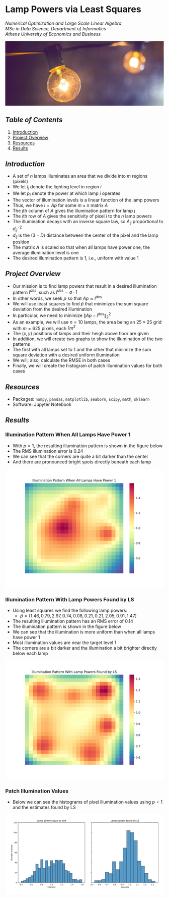 # Lamp Powers via Least Squares

*Numerical Optimization and Large Scale Linear Algebra*  
*MSc in Data Science, Department of Informatics*  
*Athens University of Economics and Business*

![lamp powers](./images/lamp_powers_via_ls_image.jpg)

## *Table of Contents*

1. [Introduction](#introduction)
2. [Project Overview](#project-overview)
3. [Resources](#resources)
4. [Results](#results)

## *Introduction*

- A set of $n$ lamps illuminates an area that we divide into $m$ regions (pixels)
- We let $l_{i}$ denote the lighting level in region $i$
- We let $p_{i}$ denote the power at which lamp $i$ operates
- The vector of illumination levels is a linear function of the lamp powers
- Thus, we have $l=Ap$ for some $m \times n$ matrix $A$
- The $j$th column of $A$ gives the illumination pattern for lamp $j$
- The $i$th row of $A$ gives the sensitivity of pixel $i$ to the $n$ lamp powers
- The illumination decays with an inverse square law, so $A_{ij}$ proportional to $d^{-2}_{ij}$
- $d_{ij}$ is the $(3-D)$ distance between the center of the pixel and the lamp position
- The matrix $A$ is scaled so that when all lamps have power one, the average illumination level is one
- The desired illumination pattern is $1$, i.e., uniform with value $1$

## *Project Overview*

- Our mission is to find lamp powers that result in a desired illumination pattern $l^{des}$, such as $l^{des}=a·1$
- In other words, we seek $p$ so that $Ap≈l^{des}$
- We will use least squares to find $\hat{p}$ that minimizes the sum square deviation from the desired illumination
- In particular, we need to minimize $\|Ap-l^{des}\|_{2}^{2}$
- As an example, we will use $n=10$ lamps, the area being an $25\times25$ grid with $m=625$ pixels, each $1m^{2}$
- The $(x,y)$ positions of lamps and their heigh above floor are given
- In addition, we will create two graphs to show the illumination of the two patterns
- The first with all lamps set to $1$ and the other that minimize the sum square deviation with a desired uniform illumination
- We will, also, calculate the RMSE in both cases
- Finally, we will create the histogram of patch illumination values for both cases

## *Resources*

- Packages: `numpy`, `pandas`, `matplotlib`, `seaborn`, `scipy`, `math`, `sklearn`
- Software: Jupyter Notebook

## *Results*

### Illumination Pattern When All Lamps Have Power 1

- With $p=1$, the resulting illumination pattern is shown in the figure below
- The RMS illumination error is $0.24$
- We can see that the corners are quite a bit darker than the center
- And there are pronounced bright spots directly beneath each lamp

![lamp powers one](./images/illumination_pattern_lamp_powers_one.svg)

### Illumination Pattern With Lamp Powers Found by LS

- Using least squares we find the following lamp powers:
  - $\hat{p} = (1.46, 0.79, 2.97, 0.74, 0.08, 0.21, 0.21, 2.05, 0.91, 1.47)$
- The resulting illumination pattern has an RMS error of 0.14
- The illumination pattern is shown in the figure below
- We can see that the illumination is more uniform than when all lamps have power 1
- Most illumination values are near the target level 1
- The corners are a bit darker and the illumination a bit brighter directly below each lamp

![lamp powers found by LS](./images/illumination_pattern_lamp_powers_found_by_ls.svg)

### Patch Illumination Values

- Below we can see the histograms of pixel illumination values using $p = 1$ and the estimates found by LS

![patch illumination values](./images/illumination_values_histogram.svg)
